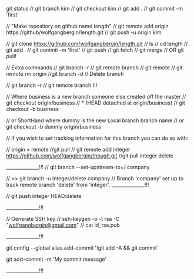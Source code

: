 
 git status
// git branch kim
// git checkout kim
// git add .
// git commit -m 'first'

// "Make repository on github namd length"
// git remote add origin https://github/wolfgangbergin/length.git
//  git push -u origin kim

// git clone https://github.com/wolfgangbergin/length.git
// ls
// cd length
// git add .
// git commit -m 'first'
// git push
// git fetch
// git merge
// OR git pull!

// Extra commands
// git branch -r // git remote branch
// git remote
// git remote rm origin
//git branch -d <branch> // Delete branch

// git branch -r // git remote branch !!!



// Where business is a new branch someone else created off the master
// git checkout origin/business 
// * (HEAD detached at origin/business)
// git checkout -b business


// or ShortHand where dummy is the new Local branch branch name
// or  git checkout -b dummy  origin/business



// If you wish to set tracking information for this branch you can do so with:



// origin = remote
//git pull <remote> <branch>
//  git remote add integer https://github.com/wolfgangbergin/though.git
//git pull integer delete


______________!!!
//     git branch --set-upstream-to=<remote>/<branch> company

// >> git branch -u integer/delete company
// Branch 'company' set up to track remote branch 'delete' from 'integer'.
______________!!!

//  git push integer HEAD:delete


______________!!!

// Generate SSH key
// ssh-keygen -o -t rsa -C "wolfgangbergin@gmail.com"
// cat id_rsa.pub


______________!!!


git config --global alias.add-commit '!git add -A && git commit'


git add-commit -m 'My commit message'


______________!!!